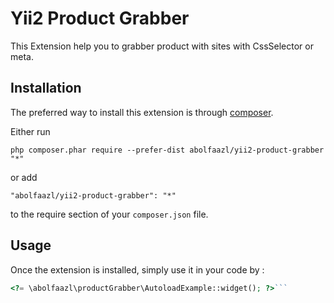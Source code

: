 Yii2 Product Grabber
====================
This Extension help you to grabber product with sites with CssSelector or meta.

Installation
------------

The preferred way to install this extension is through [composer](http://getcomposer.org/download/).

Either run

```
php composer.phar require --prefer-dist abolfaazl/yii2-product-grabber "*"
```

or add

```
"abolfaazl/yii2-product-grabber": "*"
```

to the require section of your `composer.json` file.


Usage
-----

Once the extension is installed, simply use it in your code by  :

```php
<?= \abolfaazl\productGrabber\AutoloadExample::widget(); ?>```
